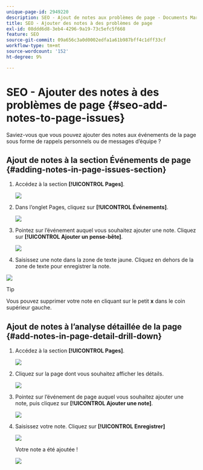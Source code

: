 ```yaml
---
unique-page-id: 2949220
description: SEO - Ajout de notes aux problèmes de page - Documents Marketo - Documentation du produit
title: SEO - Ajouter des notes à des problèmes de page
exl-id: 08ddd6d8-3eb4-4296-9a19-73c5efc5f668
feature: SEO
source-git-commit: 09a656c3a0d0002edfa1a61b987bff4c1dff33cf
workflow-type: tm+mt
source-wordcount: '152'
ht-degree: 9%

---
```


# SEO - Ajouter des notes à des problèmes de page {#seo-add-notes-to-page-issues}

Saviez-vous que vous pouvez ajouter des notes aux événements de la page sous forme de rappels personnels ou de messages d’équipe ?

## Ajout de notes à la section Événements de page {#adding-notes-in-page-issues-section}

1. Accédez à la section **[!UICONTROL Pages]**.

   ![](assets/image2014-9-18-13-3a11-3a43.png)

1. Dans l’onglet Pages, cliquez sur **[!UICONTROL Événements]**.

   ![](assets/image2014-9-18-13-3a12-3a0.png)

1. Pointez sur l’événement auquel vous souhaitez ajouter une note. Cliquez sur **[!UICONTROL Ajouter un pense-bête]**.

   ![](assets/image2014-9-18-13-3a12-3a6.png)

1. Saisissez une note dans la zone de texte jaune. Cliquez en dehors de la zone de texte pour enregistrer la note.

![](assets/image2014-9-18-13-3a12-3a32.png)

>[!TIP]
>
>Vous pouvez supprimer votre note en cliquant sur le petit **x** dans le coin supérieur gauche.

## Ajout de notes à l’analyse détaillée de la page {#add-notes-in-page-detail-drill-down}

1. Accédez à la section **[!UICONTROL Pages]**.

   ![](assets/image2014-9-18-13-3a12-3a59.png)

1. Cliquez sur la page dont vous souhaitez afficher les détails.

   ![](assets/image2014-9-18-13-3a13-3a42.png)

1. Pointez sur l’événement de page auquel vous souhaitez ajouter une note, puis cliquez sur **[!UICONTROL Ajouter une note]**.

   ![](assets/image2014-9-18-13-3a13-3a46.png)

1. Saisissez votre note. Cliquez sur **[!UICONTROL Enregistrer]**

   ![](assets/image2014-9-18-13-3a14-3a5.png)

   Votre note a été ajoutée !

   ![](assets/image2014-9-18-13-3a14-3a20.png)

